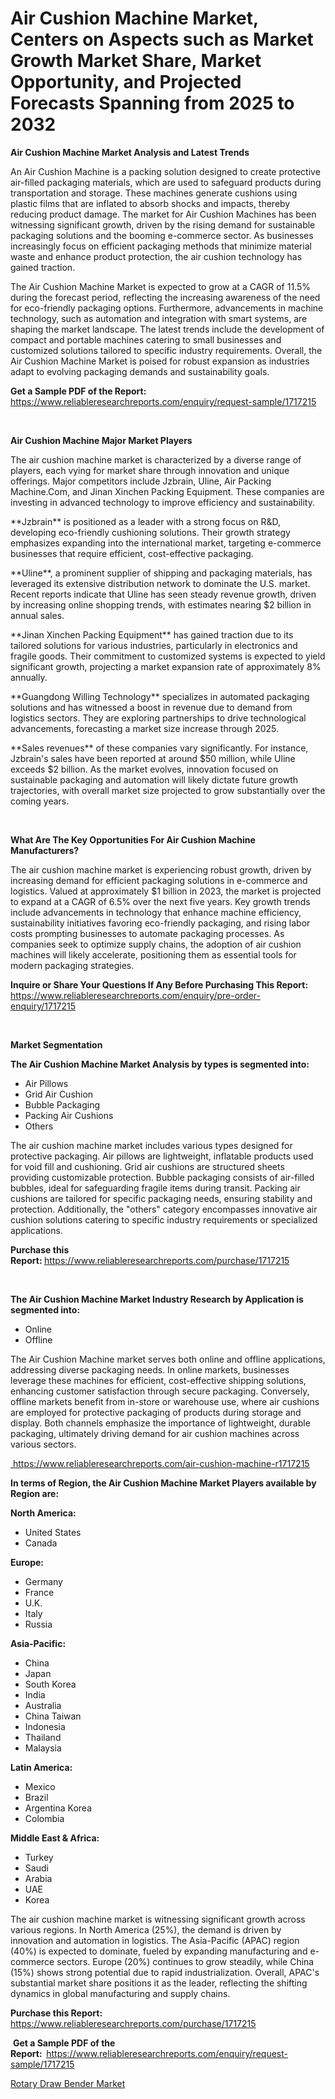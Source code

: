 <p><h1>Air Cushion Machine Market, Centers on Aspects such as Market Growth Market Share, Market Opportunity, and Projected Forecasts Spanning from 2025 to 2032</h1></p><p><strong>Air Cushion Machine Market Analysis and Latest Trends</strong></p>
<p><p>An Air Cushion Machine is a packing solution designed to create protective air-filled packaging materials, which are used to safeguard products during transportation and storage. These machines generate cushions using plastic films that are inflated to absorb shocks and impacts, thereby reducing product damage. The market for Air Cushion Machines has been witnessing significant growth, driven by the rising demand for sustainable packaging solutions and the booming e-commerce sector. As businesses increasingly focus on efficient packaging methods that minimize material waste and enhance product protection, the air cushion technology has gained traction.</p><p>The Air Cushion Machine Market is expected to grow at a CAGR of 11.5% during the forecast period, reflecting the increasing awareness of the need for eco-friendly packaging options. Furthermore, advancements in machine technology, such as automation and integration with smart systems, are shaping the market landscape. The latest trends include the development of compact and portable machines catering to small businesses and customized solutions tailored to specific industry requirements. Overall, the Air Cushion Machine Market is poised for robust expansion as industries adapt to evolving packaging demands and sustainability goals.</p></p>
<p><strong>Get a Sample PDF of the Report:&nbsp;</strong> <a href="https://www.reliableresearchreports.com/enquiry/request-sample/1717215?utm_campaign=2179&utm_medium=2&utm_source=Github&utm_content=ia&utm_term=19022025&utm_id=air-cushion-machine">https://www.reliableresearchreports.com/enquiry/request-sample/1717215</a></p>
<p>&nbsp;</p>
<p><strong>Air Cushion Machine Major Market Players</strong></p>
<p><p>The air cushion machine market is characterized by a diverse range of players, each vying for market share through innovation and unique offerings. Major competitors include Jzbrain, Uline, Air Packing Machine.Com, and Jinan Xinchen Packing Equipment. These companies are investing in advanced technology to improve efficiency and sustainability.</p><p>**Jzbrain** is positioned as a leader with a strong focus on R&D, developing eco-friendly cushioning solutions. Their growth strategy emphasizes expanding into the international market, targeting e-commerce businesses that require efficient, cost-effective packaging.</p><p>**Uline**, a prominent supplier of shipping and packaging materials, has leveraged its extensive distribution network to dominate the U.S. market. Recent reports indicate that Uline has seen steady revenue growth, driven by increasing online shopping trends, with estimates nearing $2 billion in annual sales.</p><p>**Jinan Xinchen Packing Equipment** has gained traction due to its tailored solutions for various industries, particularly in electronics and fragile goods. Their commitment to customized systems is expected to yield significant growth, projecting a market expansion rate of approximately 8% annually.</p><p>**Guangdong Willing Technology** specializes in automated packaging solutions and has witnessed a boost in revenue due to demand from logistics sectors. They are exploring partnerships to drive technological advancements, forecasting a market size increase through 2025.</p><p>**Sales revenues** of these companies vary significantly. For instance, Jzbrain's sales have been reported at around $50 million, while Uline exceeds $2 billion. As the market evolves, innovation focused on sustainable packaging and automation will likely dictate future growth trajectories, with overall market size projected to grow substantially over the coming years.</p></p>
<p>&nbsp;</p>
<p><strong>What Are The Key Opportunities For Air Cushion Machine Manufacturers?</strong></p>
<p><p>The air cushion machine market is experiencing robust growth, driven by increasing demand for efficient packaging solutions in e-commerce and logistics. Valued at approximately $1 billion in 2023, the market is projected to expand at a CAGR of 6.5% over the next five years. Key growth trends include advancements in technology that enhance machine efficiency, sustainability initiatives favoring eco-friendly packaging, and rising labor costs prompting businesses to automate packaging processes. As companies seek to optimize supply chains, the adoption of air cushion machines will likely accelerate, positioning them as essential tools for modern packaging strategies.</p></p>
<p><strong>Inquire or Share Your Questions If Any Before Purchasing This Report:</strong> <a href="https://www.reliableresearchreports.com/enquiry/pre-order-enquiry/1717215?utm_campaign=2179&utm_medium=2&utm_source=Github&utm_content=ia&utm_term=19022025&utm_id=air-cushion-machine">https://www.reliableresearchreports.com/enquiry/pre-order-enquiry/1717215</a></p>
<p>&nbsp;</p>
<p><strong>Market Segmentation</strong></p>
<p><strong>The Air Cushion Machine Market Analysis by types is segmented into:</strong></p>
<p><ul><li>Air Pillows</li><li>Grid Air Cushion</li><li>Bubble Packaging</li><li>Packing Air Cushions</li><li>Others</li></ul></p>
<p><p>The air cushion machine market includes various types designed for protective packaging. Air pillows are lightweight, inflatable products used for void fill and cushioning. Grid air cushions are structured sheets providing customizable protection. Bubble packaging consists of air-filled bubbles, ideal for safeguarding fragile items during transit. Packing air cushions are tailored for specific packaging needs, ensuring stability and protection. Additionally, the "others" category encompasses innovative air cushion solutions catering to specific industry requirements or specialized applications.</p></p>
<p><strong>Purchase this Report:&nbsp;</strong><a href="https://www.reliableresearchreports.com/purchase/1717215?utm_campaign=2179&utm_medium=2&utm_source=Github&utm_content=ia&utm_term=19022025&utm_id=air-cushion-machine">https://www.reliableresearchreports.com/purchase/1717215</a></p>
<p>&nbsp;</p>
<p><strong>The Air Cushion Machine Market Industry Research by Application is segmented into:</strong></p>
<p><ul><li>Online</li><li>Offline</li></ul></p>
<p><p>The Air Cushion Machine market serves both online and offline applications, addressing diverse packaging needs. In online markets, businesses leverage these machines for efficient, cost-effective shipping solutions, enhancing customer satisfaction through secure packaging. Conversely, offline markets benefit from in-store or warehouse use, where air cushions are employed for protective packaging of products during storage and display. Both channels emphasize the importance of lightweight, durable packaging, ultimately driving demand for air cushion machines across various sectors.</p></p>
<p><a href="https://www.reliableresearchreports.com/air-cushion-machine-r1717215?utm_campaign=2179&utm_medium=2&utm_source=Github&utm_content=ia&utm_term=19022025&utm_id=air-cushion-machine">&nbsp;https://www.reliableresearchreports.com/air-cushion-machine-r1717215</a></p>
<p><strong>In terms of Region, the Air Cushion Machine Market Players available by Region are:</strong></p>
<p>
    <p> <strong> North America: </strong>
        <ul>
            <li>United States</li>
            <li>Canada</li>
        </ul>
        </p> 
    <p> <strong> Europe: </strong>
        <ul>
            <li>Germany</li>
            <li>France</li>
            <li>U.K.</li>
            <li>Italy</li>
            <li>Russia</li>
        </ul>
        </p> 
    <p> <strong> Asia-Pacific: </strong>
        <ul>
            <li>China</li>
            <li>Japan</li>
            <li>South Korea</li>
            <li>India</li>
            <li>Australia</li>
            <li>China Taiwan</li>
            <li>Indonesia</li>
            <li>Thailand</li>
            <li>Malaysia</li>
        </ul>
        </p> 
    <p> <strong> Latin America: </strong>
        <ul>
            <li>Mexico</li>
            <li>Brazil</li>
            <li>Argentina Korea</li>
            <li>Colombia</li>
        </ul>
        </p> 
    <p> <strong> Middle East & Africa: </strong>
        <ul>
            <li>Turkey</li>
            <li>Saudi</li>
            <li>Arabia</li>
            <li>UAE</li>
            <li>Korea</li>
        </ul>
    </p>
    </p>
<p><p>The air cushion machine market is witnessing significant growth across various regions. In North America (25%), the demand is driven by innovation and automation in logistics. The Asia-Pacific (APAC) region (40%) is expected to dominate, fueled by expanding manufacturing and e-commerce sectors. Europe (20%) continues to grow steadily, while China (15%) shows strong potential due to rapid industrialization. Overall, APAC's substantial market share positions it as the leader, reflecting the shifting dynamics in global manufacturing and supply chains.</p></p>
<p><strong>Purchase this Report: </strong><a href="https://www.reliableresearchreports.com/purchase/1717215?utm_campaign=2179&utm_medium=2&utm_source=Github&utm_content=ia&utm_term=19022025&utm_id=air-cushion-machine">https://www.reliableresearchreports.com/purchase/1717215</a></p>
<p>&nbsp;<strong>Get a Sample PDF of the Report:&nbsp;&nbsp;</strong><a href="https://www.reliableresearchreports.com/enquiry/request-sample/1717215?utm_campaign=2179&utm_medium=2&utm_source=Github&utm_content=ia&utm_term=19022025&utm_id=air-cushion-machine">https://www.reliableresearchreports.com/enquiry/request-sample/1717215</a></p>
<p><strong></strong></p>
<p><p><a href="https://github.com/JakirUddin651/Market-Research-Report-List-1/blob/main/rotary-draw-bender-market.md?utm_campaign=2179&utm_medium=2&utm_source=Github&utm_content=ia&utm_term=19022025&utm_id=air-cushion-machine">Rotary Draw Bender Market</a></p></p>